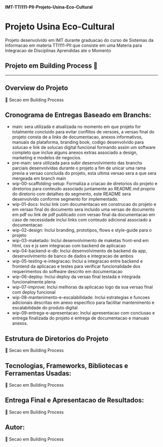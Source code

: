 __IMT-TTI111-PII-Projeto-Usina-Eco-Cultural__
# Projeto Usina Eco-Cultural
Projeto desenvolvido em IMT durante graduacao do curso de Sistemas da Informacao em  materia TTI111-PII que consiste em uma Materia para Integracao de Disciplinas Aprendidas ate o Momento

## Projeto em Building Process 🚧

-----

## Overview do Projeto
🚧 Secao em Building Process

## Cronograma de Entregas Baseado em Branchs:
- main: sera utilizada e atualizada no momento em que projeto for totalmente concluido para evitar conflitos de versoes, a versao final do projeto consta de a links de documentacao, anexos informativos, manuais da plataforma, branding book, codigo desenvolvido para solucao e link de solucao digital funcional formando assim um software completo que inclue alguns anexos extras associado a design, marketing e modelos de negocios.
- pre-main: sera utilizada para subir desenvolvimento das branchs parciais desenvolvidas durante o projeto a fim de unicar uma rama previa a versao concluida do projeto, esta ultima versao sera a que sera mergeada em branch main
- wip-00-scaffolding-setup: Formaliza a criacao de diretorios do projeto e diretorios para conteudo associado juntamente ao README.md proprio do diretorio com detalhes do segmento, este README sera desenvolvido conforme segmento for implementado.
- wip-01-docs: Inclui link com documentacao em construcao do projeto e em versao final do documento sera incluido uma versao de documento em pdf ou link de pdf publicado com versao final da documentacao em caso de necessidade inclui links com conteudo adicional associado a documentacao 
- wip-02-design: Inclui branding, prototipos, flows e style-guide para o projeto
- wip-03-maketado: Inclui desenvolvimento de maketas front-end em html, css e js sem integracao com backend de aplicacao
- wip-04-backend-e-db: Inclui desenvolvimento de backend da app, desenvolvimento de banco de dados e integracao de ambos
- wip-05-testing-e-integracao: Inclui a integracao entre backend e frontend da aplicacao e testes para verificar funcionalidade dos requerimentos do software descrito em documentacao
- wip-06-deploy: Inclui deploy da versao final testada e integrada funcionalmente plena
- wip-07-improve: Inclui melhoras da aplicacao logo da sua versao final com deploy funcional
- wip-08-mantenimento-e-escalabilidade: Inclui estrategias e funcoes adicionais descritas em anexo especifico para facilitar mantenimento e escalabilidade do produto digital
- wip-09-entrega-e-apresentacao: Inclui apresentacao com conclusao e entrega finalizada do projeto e entrega de documentacao e manuais anexos.

## Estrutura de Diretorios do Projeto
🚧 Secao em Building Process

## Tecnologias, Frameworks, Bibliotecas e Ferramentas Usadas:
🚧 Secao em Building Process

## Entrega Final e Apresentacao de Resultados:
🚧 Secao em Building Process

## Autor:
🚧 Secao em Building Process